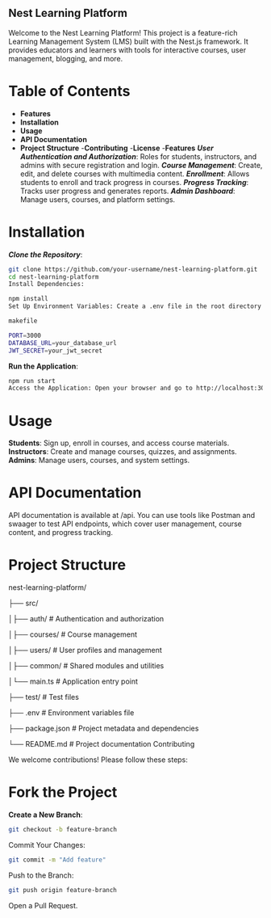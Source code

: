 ## Nest Learning Platform

Welcome to the Nest Learning Platform! This project is a feature-rich Learning Management System (LMS) built with the Nest.js framework. It provides educators and learners with tools for interactive courses, user management, blogging, and more.

# Table of Contents

- **Features**
- **Installation**
- **Usage**
- **API Documentation**
- **Project Structure**
-**Contributing**
-**License**
-**Features**
***User Authentication and Authorization***: Roles for students, instructors, and admins with secure registration and login.
***Course Management***: Create, edit, and delete courses with multimedia content.
***Enrollment***: Allows students to enroll and track progress in courses.
***Progress Tracking***: Tracks user progress and generates reports.
***Admin Dashboard***: Manage users, courses, and platform settings.

# Installation

***Clone the Repository***:

```bash
git clone https://github.com/your-username/nest-learning-platform.git
cd nest-learning-platform
Install Dependencies:
```

```bash
npm install
Set Up Environment Variables: Create a .env file in the root directory and add the following:

makefile

PORT=3000
DATABASE_URL=your_database_url
JWT_SECRET=your_jwt_secret

```

**Run the Application**:

```bash
npm run start
Access the Application: Open your browser and go to http://localhost:3000.

```

# Usage

**Students**: Sign up, enroll in courses, and access course materials.
**Instructors**: Create and manage courses, quizzes, and assignments.
**Admins**: Manage users, courses, and system settings.

# API Documentation

API documentation is available at /api. You can use tools like Postman and swaager to test API endpoints, which cover user management, course content, and progress tracking.

# Project Structure

nest-learning-platform/

├── src/

│├── auth/         # Authentication and authorization

│├── courses/      # Course management

│├── users/        # User profiles and management

│├── common/       # Shared modules and utilities

│└── main.ts       # Application entry point

├── test/             # Test files

├── .env              # Environment variables file

├── package.json      # Project metadata and dependencies

└── README.md         # Project documentation
Contributing

We welcome contributions! Please follow these steps:

# Fork the Project

**Create a New Branch**:

```bash
git checkout -b feature-branch

```

Commit Your Changes:

```bash
git commit -m "Add feature"

```

Push to the Branch:


```bash
git push origin feature-branch

```

Open a Pull Request.
